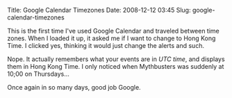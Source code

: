 Title: Google Calendar Timezones
Date: 2008-12-12 03:45
Slug: google-calendar-timezones

This is the first time I've used Google Calendar and traveled between
time zones. When I loaded it up, it asked me if I want to change to Hong
Kong Time. I clicked yes, thinking it would just change the alerts and
such.

Nope. It actually remembers what your events are in *UTC time*, and
displays them in Hong Kong Time. I only noticed when Mythbusters was
suddenly at 10;00 on Thursdays...

Once again in so many days, good job Google.

